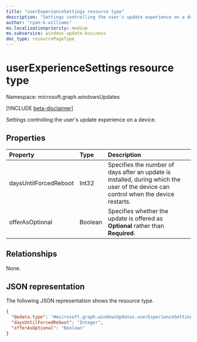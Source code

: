 ```yaml
---
title: "userExperienceSettings resource type"
description: "Settings controlling the user's update experience on a device."
author: "ryan-k-williams"
ms.localizationpriority: medium
ms.subservice: windows-update-business
doc_type: resourcePageType
---
```


# userExperienceSettings resource type

Namespace: microsoft.graph.windowsUpdates

[!INCLUDE [beta-disclaimer](../../includes/beta-disclaimer.md)]

Settings controlling the user's update experience on a device.

## Properties
|Property|Type|Description|
|:---|:---|:---|
|daysUntilForcedReboot|Int32|Specifies the number of days after an update is installed, during which the user of the device can control when the device restarts.|
|offerAsOptional|Boolean|Specifies whether the update is offered as **Optional** rather than **Required**.

## Relationships
None.

## JSON representation
The following JSON representation shows the resource type.
<!-- {
  "blockType": "resource",
  "@odata.type": "microsoft.graph.windowsUpdates.userExperienceSettings"
}
-->
``` json
{
  "@odata.type": "#microsoft.graph.windowsUpdates.userExperienceSettings",
  "daysUntilForcedReboot": "Integer", 
  "offerAsOptional": "Boolean"
}
```


